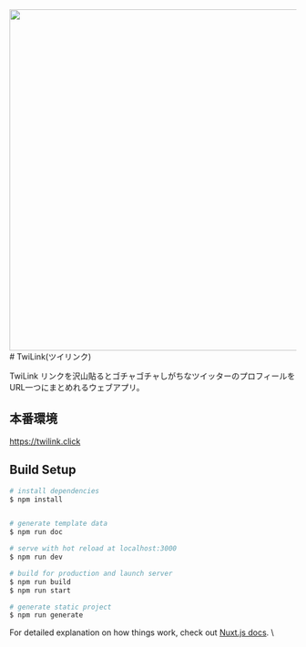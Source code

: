 
<img src="./static/images/ogp/ogp.jpg" width="600"/>
# TwiLink(ツイリンク)

TwiLink リンクを沢山貼るとゴチャゴチャしがちなツイッターのプロフィールをURL一つにまとめれるウェブアプリ。

## 本番環境

https://twilink.click

## Build Setup

```bash
# install dependencies
$ npm install


# generate template data
$ npm run doc

# serve with hot reload at localhost:3000
$ npm run dev

# build for production and launch server
$ npm run build
$ npm run start

# generate static project
$ npm run generate
```

For detailed explanation on how things work, check out [Nuxt.js docs](https://nuxtjs.org).
\\
